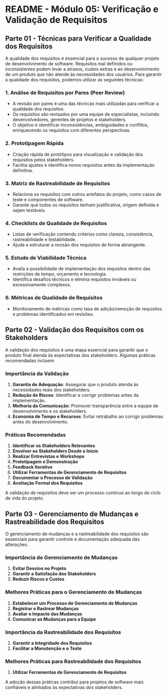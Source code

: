# README - Módulo 05: Verificação e Validação de Requisitos

## Parte 01 - Técnicas para Verificar a Qualidade dos Requisitos

A qualidade dos requisitos é essencial para o sucesso de qualquer projeto de desenvolvimento de software. Requisitos mal definidos ou inconsistentes podem levar a atrasos, custos extras e ao desenvolvimento de um produto que não atende às necessidades dos usuários. Para garantir a qualidade dos requisitos, podemos utilizar as seguintes técnicas:

### 1. Análise de Requisitos por Pares (Peer Review)
- A revisão por pares é uma das técnicas mais utilizadas para verificar a qualidade dos requisitos.
- Os requisitos são revisados por uma equipe de especialistas, incluindo desenvolvedores, gerentes de projetos e stakeholders.
- O objetivo é identificar inconsistências, ambiguidades e conflitos, enriquecendo os requisitos com diferentes perspectivas.

### 2. Prototipagem Rápida
- Criação rápida de protótipos para visualização e validação dos requisitos pelos stakeholders.
- Facilita ajustes e identifica novos requisitos antes da implementação definitiva.

### 3. Matriz de Rastreabilidade de Requisitos
- Relaciona os requisitos com outros artefatos do projeto, como casos de teste e componentes de software.
- Garante que todos os requisitos tenham justificativa, origem definida e sejam testáveis.

### 4. Checklists de Qualidade de Requisitos
- Listas de verificação contendo critérios como clareza, consistência, rastreabilidade e testabilidade.
- Ajuda a estruturar a revisão dos requisitos de forma abrangente.

### 5. Estudo de Viabilidade Técnica
- Avalia a possibilidade de implementação dos requisitos dentro das restrições de tempo, orçamento e tecnologia.
- Identifica desafios técnicos e elimina requisitos inviáveis ou excessivamente complexos.

### 6. Métricas de Qualidade de Requisitos
- Monitoramento de métricas como taxa de adição/remoção de requisitos e problemas identificados em revisões.

## Parte 02 - Validação dos Requisitos com os Stakeholders

A validação dos requisitos é uma etapa essencial para garantir que o produto final atenda às expectativas dos stakeholders. Algumas práticas recomendadas incluem:

### Importância da Validação
1. **Garantia de Adequação**: Assegurar que o produto atenda às necessidades reais dos stakeholders.
2. **Redução de Riscos**: Identificar e corrigir problemas antes da implementação.
3. **Melhoria da Comunicação**: Promover transparência entre a equipe de desenvolvimento e os stakeholders.
4. **Economia de Tempo e Recursos**: Evitar retrabalho ao corrigir problemas antes do desenvolvimento.

### Práticas Recomendadas
1. **Identificar os Stakeholders Relevantes**
2. **Envolver os Stakeholders Desde o Início**
3. **Realizar Entrevistas e Workshops**
4. **Prototipagem e Demonstração**
5. **Feedback Iterativo**
6. **Utilizar Ferramentas de Gerenciamento de Requisitos**
7. **Documentar o Processo de Validação**
8. **Aceitação Formal dos Requisitos**

A validação de requisitos deve ser um processo contínuo ao longo do ciclo de vida do projeto.

## Parte 03 - Gerenciamento de Mudanças e Rastreabilidade dos Requisitos

O gerenciamento de mudanças e a rastreabilidade dos requisitos são essenciais para garantir controle e documentação adequada das alterações.

### Importância do Gerenciamento de Mudanças
1. **Evitar Desvios no Projeto**
2. **Garantir a Satisfação dos Stakeholders**
3. **Reduzir Riscos e Custos**

### Melhores Práticas para o Gerenciamento de Mudanças
1. **Estabelecer um Processo de Gerenciamento de Mudanças**
2. **Registrar e Rastrear Mudanças**
3. **Avaliar o Impacto das Mudanças**
4. **Comunicar as Mudanças para a Equipe**

### Importância da Rastreabilidade dos Requisitos
1. **Garantir a Integridade dos Requisitos**
2. **Facilitar a Manutenção e o Teste**

### Melhores Práticas para Rastreabilidade dos Requisitos
1. **Utilizar Ferramentas de Gerenciamento de Requisitos**

A adoção dessas práticas contribui para projetos de software mais confiáveis e alinhados às expectativas dos stakeholders.

